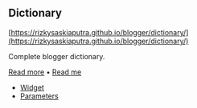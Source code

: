 ## Dictionary
[https://rizkysaskiaputra.github.io/blogger/dictionary/](https://rizkysaskiaputra.github.io/blogger/dictionary/)

Complete blogger dictionary.

[Read more](https://rizkysaskiaputra.github.io/blogger/dictionary/) • [Read me](https://github.com/rizkysaskiaputra/blogger/tree/master/dictionary/)

 - [Widget](https://github.com/rizkysaskiaputra/blogger/tree/master/dictionary/widget/)
 - [Parameters](https://github.com/rizkysaskiaputra/blogger/tree/master/dictionary/parameters)
